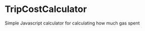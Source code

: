 TripCostCalculator
==================

Simple Javascript calculator for calculating how much gas spent
